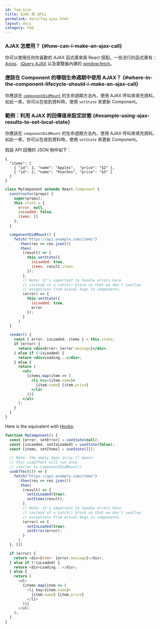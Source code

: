 ```yaml
---
id: faq-ajax
title: AJAX 和 APIs
permalink: docs/faq-ajax.html
layout: docs
category: FAQ
---
```


### AJAX 怎麼用？ {#how-can-i-make-an-ajax-call}

你可以使用任何你喜歡的 AJAX 函式庫來與 React 搭配。一些流行的函式庫有：[Axios](https://github.com/axios/axios)、[jQuery AJAX](https://api.jquery.com/jQuery.ajax/) 以及瀏覽器內建的 [window.fetch](https://developer.mozilla.org/en-US/docs/Web/API/Fetch_API)。

### 應該在 Component 的哪個生命週期中使用 AJAX？ {#where-in-the-component-lifecycle-should-i-make-an-ajax-call}

你應該在 [`componentDidMount`](/docs/react-component.html#mounting) 的生命週期方法內，使用 AJAX 呼叫來填充資料。如此一來，你可以在收到資料時，使用 `setState` 來更新 Component。

### 範例：利用 AJAX 的回傳值來設定狀態 {#example-using-ajax-results-to-set-local-state}

你應該在 `componentDidMount` 的生命週期方法內，使用 AJAX 呼叫來填充資料。如此一來，你可以在收到資料時，使用 `setState` 來更新 Component。

假設 API 回傳的 JSON 物件如下：

```
{
  "items": [
    { "id": 1, "name": "Apples",  "price": "$2" },
    { "id": 2, "name": "Peaches", "price": "$5" }
  ]
}
```

```jsx
class MyComponent extends React.Component {
  constructor(props) {
    super(props);
    this.state = {
      error: null,
      isLoaded: false,
      items: []
    };
  }

  componentDidMount() {
    fetch("https://api.example.com/items")
      .then(res => res.json())
      .then(
        (result) => {
          this.setState({
            isLoaded: true,
            items: result.items
          });
        },
        // Note: it's important to handle errors here
        // instead of a catch() block so that we don't swallow
        // exceptions from actual bugs in components.
        (error) => {
          this.setState({
            isLoaded: true,
            error
          });
        }
      )
  }

  render() {
    const { error, isLoaded, items } = this.state;
    if (error) {
      return <div>Error: {error.message}</div>;
    } else if (!isLoaded) {
      return <div>Loading...</div>;
    } else {
      return (
        <ul>
          {items.map(item => (
            <li key={item.name}>
              {item.name} {item.price}
            </li>
          ))}
        </ul>
      );
    }
  }
}
```

Here is the equivalent with [Hooks](https://reactjs.org/docs/hooks-intro.html): 

```js
function MyComponent() {
  const [error, setError] = useState(null);
  const [isLoaded, setIsLoaded] = useState(false);
  const [items, setItems] = useState([]);

  // Note: the empty deps array [] means
  // this useEffect will run once
  // similar to componentDidMount()
  useEffect(() => {
    fetch("https://api.example.com/items")
      .then(res => res.json())
      .then(
        (result) => {
          setIsLoaded(true);
          setItems(result);
        },
        // Note: it's important to handle errors here
        // instead of a catch() block so that we don't swallow
        // exceptions from actual bugs in components.
        (error) => {
          setIsLoaded(true);
          setError(error);
        }
      )
  }, [])

  if (error) {
    return <div>Error: {error.message}</div>;
  } else if (!isLoaded) {
    return <div>Loading...</div>;
  } else {
    return (
      <ul>
        {items.map(item => (
          <li key={item.name}>
            {item.name} {item.price}
          </li>
        ))}
      </ul>
    );
  }
}
```
